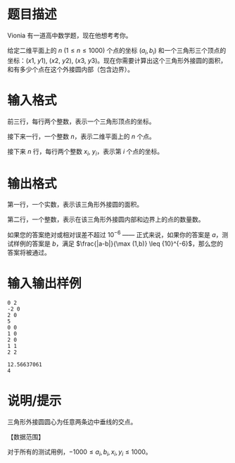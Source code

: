 # 题目描述

Vionia 有一道高中数学题，现在他想考考你。

给定二维平面上的 $n~(1 \leq n \leq 1000)$ 个点的坐标 $(a_i, b_i)$ 和一个三角形三个顶点的坐标：$(x1,~y1),~(x2,~y2),~(x3,~y3)$。现在你需要计算出这个三角形外接圆的面积，和有多少个点在这个外接圆内部（包含边界）。

# 输入格式

前三行，每行两个整数，表示一个三角形顶点的坐标。

接下来一行，一个整数 $n$，表示二维平面上的 $n$ 个点。

接下来 $n$ 行，每行两个整数 $x_i,~y_i$，表示第 $i$ 个点的坐标。

# 输出格式

第一行，一个实数，表示该三角形外接圆的面积。

第二行，一个整数，表示在该三角形外接圆内部和边界上的点的数量数。

如果您的答案绝对或相对误差不超过 ${10}^{-6}$ —— 正式来说，如果你的答案是 $a$，测试样例的答案是 $b$，满足 $\frac{|a-b|}{\max (1,b)} \leq {10}^{-6}$，那么您的答案将被通过。

# 输入输出样例

```input1
0 2
-2 0
2 0
5
0 0
1 0
2 0
1 1
2 2
```

```output1
12.56637061
4
```

# 说明/提示

三角形外接圆圆心为任意两条边中垂线的交点。

【数据范围】

对于所有的测试用例，$-1000 \leq a_i,b_i,x_i,y_i \leq 1000$。
